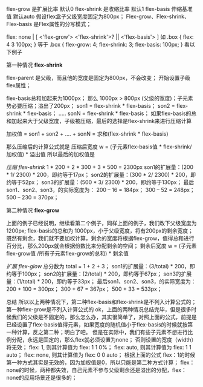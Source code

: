 flex-grow 是扩展比率    默认0
flex-shrink 是收缩比率  默认1
flex-basis 伸缩基准值   默认auto
假设flex盒子父级宽度固定为800px；
Flex-grow、Flex-shrink、Flex-basis 是Flex属性的分写模式；

flex: none | [ <'flex-grow'> <'flex-shrink'>? || <'flex-basis'> ]
如
.box {
  flex: 4 3 100px;
}
等于
.box {
  flex-grow: 4;
  flex-shrink: 3;
  flex-basis: 100px;
}
看以下例子
<div class="flex-parent">
<div class="flex-son"></div>
<div class="flex-son"></div>
<div class="flex-son"></div>
</div>
<style type="text/css">
.flex-parent {
  width: 800px;
}
</style>

第一种情况 **flex-shrink**

flex-parent 是父级，而且他的宽度是固定为800px，不会改变；
开始设置子级flex属性；
<style type="text/css">
.flex-son:nth-child(1){
flex: 3 1 200px;
}
.flex-son:nth-child(2){
flex: 2 2 300px;
}
.flex-son:nth-child(3){
flex: 1 3 500px;
}
</style>
flex-basis总和加起来为1000px； 那么 1000px > 800px (父级的宽度)；子元素势必要压缩；溢出了200px；
son1 = flex-shrink * flex-basis；
son2 = flex-shrink * flex-basis；
…..
sonN = flex-shrink * flex-basis；
如果flex-basis的总和加起来大于父级宽度，子级被压缩，最后的选择是flex-shrink来进行压缩计算

加权值 = son1 + son2 + …. + sonN
      = 求和(flex-shrink * flex-basis)

那么压缩后的计算公式就是
压缩后宽度 w = (子元素flex-basis值 * flex-shrink/加权值) * 溢出值
所以最后的加权值是

*压缩 flex-shrink*
  1 * 200 + 2 * 300 + 3 * 500 = 2300px
  son1的扩展量：(200 * 1/ 2300) * 200，即约等于17px；
  son2的扩展量：(300 * 2/ 2300) * 200，即约等于52px；
  son3的扩展量：(500 * 3/ 2300) * 200，即约等于130px；
  最后son1、son2、son3，的实际宽度为：
  200 – 16 = 184px；
  300 – 52 = 248px；
  500 – 230 = 370px；


第二种情况 **flex-grow**

上面的例子已经说明，继续看第二个例子，同样上面的例子，我们改下父级宽度为1200px;
flex-basis的总和为 1000px，小于父级宽度，将有200px的剩余宽度；
既然有剩余，我们就不要加权计算，剩余的宽度将根据flex-grow，值得总和进行百分比，那么200px就会根据份数比来分配剩余的空间；
剩余后宽度 w = (子元素flex-grow值 /所有子元素flex-grow的总和) * 剩余值

*扩展 flex-glow*
  总分数为 total = 1 + 2 + 3；
  son1的扩展量：(3/total) * 200，即约等于100px；
  son2的扩展量：(2/total) * 200，即约等于67px；
  son3的扩展量：(1/total) * 200，即约等于33px；
  最后son1、son2、son3，的实际宽度为：
  200 + 100 = 300px；
  300 + 67 = 367px；
  500 + 33 = 533px；




总结
所以以上两种情况下，第二种flex-basis和flex-shrink是不列入计算公式的；第一种flex-grow是不列入计算公式的
ok，上面的两种情况总结完毕，但是很多时候我们的父级是不固定的，那么怎么办，其实很简单了，对照上面的公式，前提是已经设置了flex-basis值得元素，如果宽度的随机值小于flex-basis的时候就按第一种计算，反之第二种；明白了吧。
但是在实际中，我们有些子元素不想进行比例分配，永远是固定的，那么flex就必须设置为none；
否则设置的宽度（width）将无效；
flex: 1, 则其计算值为 flex: 1 1 0%；
flex: auto, 则其计算值为 flex: 1 1 auto；
flex: none, 则其计算值为 flex: 0 0 auto；
根据上面的公式
flex：1的时候第一种方式其实是无效的，因为加权值是0，所以只能是第二种方式计算；
flex：none的时候，两种都失效，自己元素不参与父级剩余还是溢出的分配，flex：none的应用场景还是很多的；